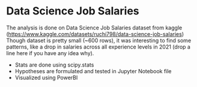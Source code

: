 # Data Science Job Salaries
The analysis is done on Data Science Job Salaries dataset from kaggle (https://www.kaggle.com/datasets/ruchi798/data-science-job-salaries)
Though dataset is pretty small (~600 rows), it was interesting to find some patterns, like a drop in salaries across all experience levels in 2021 (drop a line here
if you have any idea why). 

- Stats are done using scipy.stats
- Hypotheses are formulated and tested in Jupyter Notebook file
- Visualized using PowerBI
